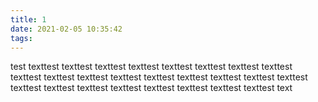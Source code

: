 ```yaml
---
title: 1
date: 2021-02-05 10:35:42
tags:
---
```

test texttest texttest texttest texttest texttest texttest texttest texttest texttest texttest texttest texttest texttest texttest texttest texttest texttest texttest texttest texttest texttest texttest texttest texttest texttest text